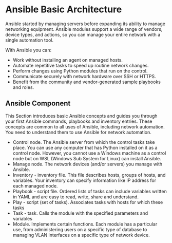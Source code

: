 # Ansible Basic Architecture

Ansible started by managing servers before expanding its ability to manage networking equipment. Ansible modules support a wide range of vendors, device types, and actions, so you can manage your entire network with a single automation tool.

With Ansible you can:

- Work without installing an agent on managed hosts.
- Automate repetitive tasks to speed up routine network changes.
- Perform changes using Python modules that run on the control.
- Communicate securely with network hardware over SSH or HTTPS.
- Benefit from the community and vendor-generated sample playbooks and roles.

## Ansible Component

This Section introduces basic Ansible concepts and guides you through your first Ansible commands, playbooks and inventory entries. These concepts are common to all uses of Ansible, including network automation. You need to understand them to use Ansible for network automation.

- Control node.  The Ansible server from which the control tasks take place. You can use any computer that has Python installed on it as a control node. However, you cannot use a Windows machine as a control node but on WSL (Windows Sub System for Linux) can install Ansible.
- Manage node. The network devices (and/or servers) you manage with Ansible.
- Inventory - inventory file. This file describes hosts, groups of hosts, and variables. Your inventory can specify information like IP address for each managed node.
- Playbook - script file. Ordered lists of tasks can include variables written in YAML and are easy to read, write, share and understand.
- Play - script (set of tasks). Associates tasks with hosts for which these tasks
- Task - task. Calls the module with the specified parameters and variables
- Module. Implements certain functions. Each module has a particular use, from administering users on a specific type of database to managing VLAN interfaces on a specific type of network device.
